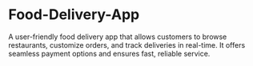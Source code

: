 # Food-Delivery-App
A user-friendly food delivery app that allows customers to browse restaurants, customize orders, and track deliveries in real-time. It offers seamless payment options and ensures fast, reliable service.
